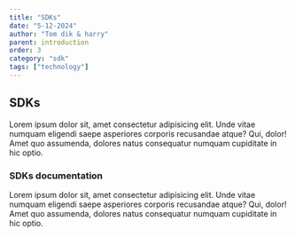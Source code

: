 ```yaml
---
title: "SDKs"
date: "5-12-2024"
author: "Tom dik & harry"
parent: introduction
order: 3
category: "sdk"
tags: ["technology"]
---
```


## SDKs

Lorem ipsum dolor sit, amet consectetur adipisicing elit. Unde vitae numquam eligendi saepe asperiores corporis recusandae atque? Qui, dolor! Amet quo assumenda, dolores natus consequatur numquam cupiditate in hic optio.

### SDKs documentation

Lorem ipsum dolor sit, amet consectetur adipisicing elit. Unde vitae numquam eligendi saepe asperiores corporis recusandae atque? Qui, dolor! Amet quo assumenda, dolores natus consequatur numquam cupiditate in hic optio.
